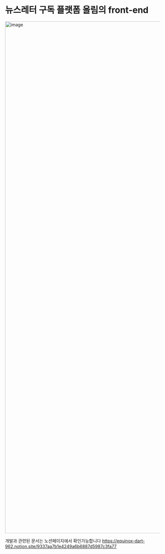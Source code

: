 # 뉴스레터 구독 플랫폼 올림의 front-end



<img width="1663" alt="image" src="https://user-images.githubusercontent.com/90607280/234792474-6d3e45dc-cd59-496f-bcfc-1128c5f74936.png">

개발과 관련된 문서는 노션페이지에서 확인가능합니다
https://equinox-dart-962.notion.site/9337aa7b1e4249a6b6887d5987c3fa77
